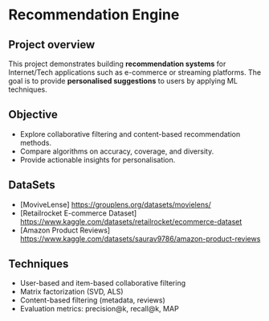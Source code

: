 # Recommendation Engine

## Project overview
This project demonstrates building **recommendation systems** for Internet/Tech applications such as e-commerce or streaming platforms.
The goal is to provide **personalised suggestions** to users by applying ML techniques.

## Objective
- Explore collaborative filtering and content-based recommendation methods.
- Compare algorithms on accuracy, coverage, and diversity.
- Provide actionable insights for personalisation.

## DataSets
- [MoviveLense] https://grouplens.org/datasets/movielens/
- [Retailrocket E-commerce Dataset] https://www.kaggle.com/datasets/retailrocket/ecommerce-dataset
- [Amazon Product Reviews] https://www.kaggle.com/datasets/saurav9786/amazon-product-reviews

## Techniques
- User-based and item-based collaborative filtering
- Matrix factorization (SVD, ALS)
- Content-based filtering (metadata, reviews)
- Evaluation metrics: precision@k, recall@k, MAP
